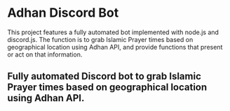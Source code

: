 # Adhan Discord Bot

This project features a fully automated bot implemented with node.js and discord.js. The function is to grab Islamic Prayer times based on geographical location using Adhan API, and provide functions that present or act on that information.
## Fully automated Discord bot to grab Islamic Prayer times based on geographical location using Adhan API.

